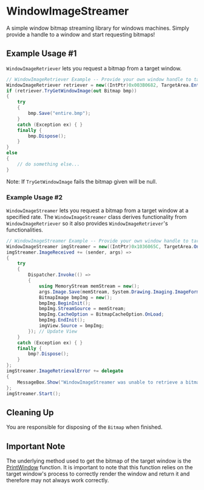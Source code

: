 # WindowImageStreamer

A simple window bitmap streaming library for windows machines. Simply provide a handle to a window and start requesting bitmaps!

## Example Usage #1

`WindowImageRetriever` lets you request a bitmap from a target window.

```cs
// WindowImageRetriever Example -- Provide your own window handle to target
WindowImageRetriever retriever = new((IntPtr)0x003B0682, TargetArea.EntireWindow);
if (retriever.TryGetWindowImage(out Bitmap bmp))
{
    try
    {
        bmp.Save("entire.bmp");
    }
    catch (Exception ex) { }
    finally {
        bmp.Dispose();
    }
}
else
{
    // do something else...
}
```

Note: If `TryGetWindowImage` fails the bitmap given will be null.

### Example Usage #2

`WindowImageStreamer` lets you request a bitmap from a target window at a specified rate. The `WindowImageStreamer` class derives functionality from `WindowImageRetriever` so it also provides `WindowImageRetriever`'s functionalities.

```cs
// WindowImageStreamer Example -- Provide your own window handle to target
WindowImageStreamer imgStreamer = new((IntPtr)0x1036065C, TargetArea.OnlyClientArea, 500);
imgStreamer.ImageReceived += (sender, args) =>
{
    try
    {
        Dispatcher.Invoke(() =>
        {
            using MemoryStream memStream = new();
            args.Image.Save(memStream, System.Drawing.Imaging.ImageFormat.Bmp);
            BitmapImage bmpImg = new();
            bmpImg.BeginInit();
            bmpImg.StreamSource = memStream;
            bmpImg.CacheOption = BitmapCacheOption.OnLoad;
            bmpImg.EndInit();
            imgView.Source = bmpImg;
        }); // Update View
    }
    catch (Exception ex) { }
    finally {
        bmp?.Dispose();
    }
};
imgStreamer.ImageRetrievalError += delegate
{
    MessageBox.Show("WindowImageStreamer was unable to retrieve a bitmap from the target window.");
};
imgStreamer.Start();
```

## Cleaning Up
You are responsible for disposing of the `Bitmap` when finished.

## Important Note
The underlying method used to get the bitmap of the target window is the <a href="https://docs.microsoft.com/en-us/windows/win32/api/winuser/nf-winuser-printwindow">PrintWindow</a> function. It is important to note that this function relies on the target window's process to correctly render the window and return it and therefore may not always work correctly.
